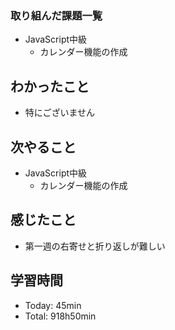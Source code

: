 ### 取り組んだ課題一覧
- JavaScript中級
  -  カレンダー機能の作成
## わかったこと
- 特にございません
## 次やること
- JavaScript中級
  - カレンダー機能の作成
## 感じたこと
- 第一週の右寄せと折り返しが難しい
## 学習時間
- Today: 45min
- Total: 918h50min